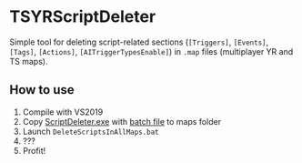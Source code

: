 # TSYRScriptDeleter
Simple tool for deleting script-related sections (`[Triggers]`, `[Events]`, `[Tags]`, `[Actions]`, `[AITriggerTypesEnable]`) in `.map` files (multiplayer YR and TS maps).
## How to use
1. Compile with VS2019
2. Copy [ScriptDeleter.exe](https://github.com/MahBoiDeveloper/TSYRScriptDeleter/releases/tag/v1.0) with [batch file](https://github.com/MahBoiDeveloper/TSYRScriptDeleter/releases/tag/v1.0) to maps folder
3. Launch `DeleteScriptsInAllMaps.bat`
4. ???
5. Profit!
